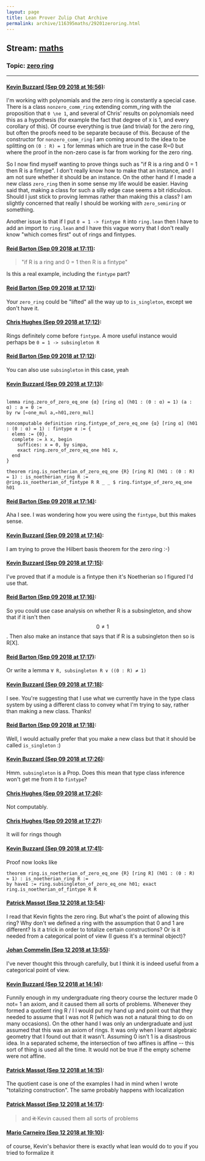 ```yaml
---
layout: page
title: Lean Prover Zulip Chat Archive 
permalink: archive/116395maths/29201zeroring.html
---
```


## Stream: [maths](index.html)
### Topic: [zero ring](29201zeroring.html)

---

#### [Kevin Buzzard (Sep 09 2018 at 16:56)](https://leanprover.zulipchat.com/#narrow/stream/116395-maths/topic/zero%20ring/near/133613106):
I'm working with polynomials and the zero ring is constantly a special case. There is a class `nonzero_comm_ring` extending comm_ring with the proposition that `0 \ne 1`, and several of Chris' results on polynomials need this as a hypothesis (for example the fact that degree of `X` is 1, and every corollary of this). Of course everything is true (and trivial) for the zero ring, but often the proofs need to be separate because of this. Because of the constructor for `nonzero_comm_ring` I am coming around to the idea to be splitting on `(0 : R) = 1` for lemmas which are true in the case R=0 but where the proof in the non-zero case is far from working for the zero ring.

So I now find myself wanting to prove things such as "if R is a ring and 0 = 1 then R is a fintype". I don't really know how to make that an instance, and I am not sure whether it should be an instance. On the other hand if I made a new class `zero_ring` then in some sense my life would be easier. Having said that, making a class for such a silly edge case seems a bit ridiculous. Should I just stick to proving lemmas rather than making this a class? I am slightly concerned that really I should be working with `zero_semiring` or something.

Another issue is that if I put `0 = 1 -> fintype R` into `ring.lean` then I have to add an import to `ring.lean` and I have this vague worry that I don't really know "which comes first" out of rings and fintypes.

#### [Reid Barton (Sep 09 2018 at 17:11)](https://leanprover.zulipchat.com/#narrow/stream/116395-maths/topic/zero%20ring/near/133613814):
> "if R is a ring and 0 = 1 then R is a fintype"

Is this a real example, including the `fintype` part?

#### [Reid Barton (Sep 09 2018 at 17:12)](https://leanprover.zulipchat.com/#narrow/stream/116395-maths/topic/zero%20ring/near/133613889):
Your `zero_ring` could be "lifted" all the way up to `is_singleton`, except we don't have it.

#### [Chris Hughes (Sep 09 2018 at 17:12)](https://leanprover.zulipchat.com/#narrow/stream/116395-maths/topic/zero%20ring/near/133613892):
Rings definitely come before `fintype`. A more useful instance would perhaps be `0 = 1 -> subsingleton R`

#### [Reid Barton (Sep 09 2018 at 17:12)](https://leanprover.zulipchat.com/#narrow/stream/116395-maths/topic/zero%20ring/near/133613899):
You can also use `subsingleton` in this case, yeah

#### [Kevin Buzzard (Sep 09 2018 at 17:13)](https://leanprover.zulipchat.com/#narrow/stream/116395-maths/topic/zero%20ring/near/133613915):
```lean

lemma ring.zero_of_zero_eq_one {α} [ring α] (h01 : (0 : α) = 1) (a : α) : a = 0 :=
by rw [←one_mul a,←h01,zero_mul]

noncomputable definition ring.fintype_of_zero_eq_one {α} [ring α] (h01 : (0 : α) = 1) : fintype α := {
  elems := {0},
  complete := λ x, begin
    suffices: x = 0, by simpa,
    exact ring.zero_of_zero_eq_one h01 x,
  end
}

theorem ring.is_noetherian_of_zero_eq_one {R} [ring R] (h01 : (0 : R) = 1) : is_noetherian_ring R :=
@ring.is_noetherian_of_fintype R R _ _ $ ring.fintype_of_zero_eq_one h01
```

#### [Reid Barton (Sep 09 2018 at 17:14)](https://leanprover.zulipchat.com/#narrow/stream/116395-maths/topic/zero%20ring/near/133613971):
Aha I see. I was wondering how you were using the `fintype`, but this makes sense.

#### [Kevin Buzzard (Sep 09 2018 at 17:14)](https://leanprover.zulipchat.com/#narrow/stream/116395-maths/topic/zero%20ring/near/133613973):
I am trying to prove the Hilbert basis theorem for the zero ring :-)

#### [Kevin Buzzard (Sep 09 2018 at 17:15)](https://leanprover.zulipchat.com/#narrow/stream/116395-maths/topic/zero%20ring/near/133614007):
I've proved that if a module is a fintype then it's Noetherian so I figured I'd use that.

#### [Reid Barton (Sep 09 2018 at 17:16)](https://leanprover.zulipchat.com/#narrow/stream/116395-maths/topic/zero%20ring/near/133614049):
So you could use case analysis on whether R is a subsingleton, and show that if it isn't then $$0 \ne 1$$.
Then also make an instance that says that if R is a subsingleton then so is R[X].

#### [Reid Barton (Sep 09 2018 at 17:17)](https://leanprover.zulipchat.com/#narrow/stream/116395-maths/topic/zero%20ring/near/133614079):
Or write a lemma `∀ R, subsingleton R ∨ ((0 : R) ≠ 1)`

#### [Kevin Buzzard (Sep 09 2018 at 17:18)](https://leanprover.zulipchat.com/#narrow/stream/116395-maths/topic/zero%20ring/near/133614109):
I see. You're suggesting that I use what we currently have in the type class system by using a different class to convey what I'm trying to say, rather than making a new class. Thanks!

#### [Reid Barton (Sep 09 2018 at 17:18)](https://leanprover.zulipchat.com/#narrow/stream/116395-maths/topic/zero%20ring/near/133614126):
Well, I would actually prefer that you make a new class but that it should be called `is_singleton` :)

#### [Kevin Buzzard (Sep 09 2018 at 17:26)](https://leanprover.zulipchat.com/#narrow/stream/116395-maths/topic/zero%20ring/near/133614395):
Hmm. `subsingleton` is a Prop. Does this mean that type class inference won't get me from it to `fintype`?

#### [Chris Hughes (Sep 09 2018 at 17:26)](https://leanprover.zulipchat.com/#narrow/stream/116395-maths/topic/zero%20ring/near/133614443):
Not computably.

#### [Chris Hughes (Sep 09 2018 at 17:27)](https://leanprover.zulipchat.com/#narrow/stream/116395-maths/topic/zero%20ring/near/133614459):
It will for rings though

#### [Kevin Buzzard (Sep 09 2018 at 17:41)](https://leanprover.zulipchat.com/#narrow/stream/116395-maths/topic/zero%20ring/near/133615195):
Proof now looks like

```lean
theorem ring.is_noetherian_of_zero_eq_one {R} [ring R] (h01 : (0 : R) = 1) : is_noetherian_ring R :=
by haveI := ring.subsingleton_of_zero_eq_one h01; exact ring.is_noetherian_of_fintype R R
```

#### [Patrick Massot (Sep 12 2018 at 13:54)](https://leanprover.zulipchat.com/#narrow/stream/116395-maths/topic/zero%20ring/near/133793917):
I read that Kevin fights the zero ring. But what's the point of allowing this ring? Why don't we defined a ring with the assumption that 0 and 1 are different? Is it a trick in order to totalize certain constructions? Or is it needed from a categorical point of view (I guess it's a terminal object)?

#### [Johan Commelin (Sep 12 2018 at 13:55)](https://leanprover.zulipchat.com/#narrow/stream/116395-maths/topic/zero%20ring/near/133793951):
I've never thought this through carefully, but I think it is indeed useful from a categorical point of view.

#### [Kevin Buzzard (Sep 12 2018 at 14:14)](https://leanprover.zulipchat.com/#narrow/stream/116395-maths/topic/zero%20ring/near/133794730):
Funnily enough in my undergraduate ring theory course the lecturer made 0 not= 1 an axiom, and it caused them all sorts of problems. Whenever they formed a quotient ring R / I I would put my hand up and point out that they needed to assume that I was not R (which was not a natural thing to do on many occasions). On the other hand I was only an undergraduate and just assumed that this was an axiom of rings. It was only when I learnt algebraic geometry that I found out that it wasn't. Assuming 0 isn't 1 is a disastrous idea. In a separated scheme, the intersection of two affines is affine -- this sort of thing is used all the time. It would not be true if the empty scheme were not affine.

#### [Patrick Massot (Sep 12 2018 at 14:15)](https://leanprover.zulipchat.com/#narrow/stream/116395-maths/topic/zero%20ring/near/133794785):
The quotient case is one of the examples I had in mind when I wrote "totalizing construction". The same probably happens with localization

#### [Patrick Massot (Sep 12 2018 at 14:17)](https://leanprover.zulipchat.com/#narrow/stream/116395-maths/topic/zero%20ring/near/133794890):
> and i̶t̶  Kevin caused them all sorts of problems

#### [Mario Carneiro (Sep 12 2018 at 19:10)](https://leanprover.zulipchat.com/#narrow/stream/116395-maths/topic/zero%20ring/near/133812772):
of course, Kevin's behavior there is exactly what lean would do to you if you tried to formalize it

